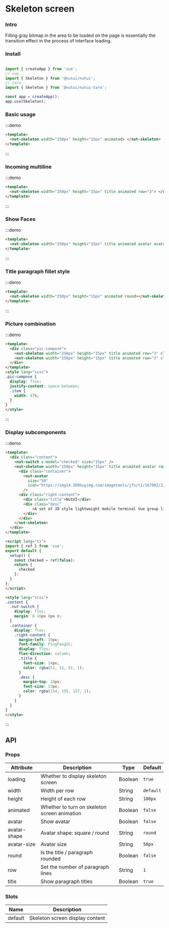 # Skeleton screen

### Intro

Filling gray bitmap in the area to be loaded on the page is essentially the transition effect in the process of interface loading.

### Install

```javascript

import { createApp } from 'vue';
// vue
import { Skeleton } from '@nutui/nutui';
// taro
import { Skeleton } from '@nutui/nutui-taro';

const app = createApp();
app.use(Skeleton);

```


### Basic usage

:::demo
```html
<template>
  <nut-skeleton width="250px" height="15px" animated> </nut-skeleton>
</template>

```
:::

### Incoming multiline

:::demo
```html
<template>
  <nut-skeleton width="250px" height="15px" title animated row="3"> </nut-skeleton>
</template>

```
:::


### Show Faces

:::demo
```html
<template>
  <nut-skeleton width="250px" height="15px" title animated avatar avatarSize="100px" row="3"> </nut-skeleton>
</template>
```
:::


### Title paragraph fillet style

:::demo
```html
<template>
  <nut-skeleton width="250px" height="15px" animated round></nut-skeleton>
</template>
```
:::

### Picture combination

:::demo
```html
<template>
  <div class="pic-compose">
    <nut-skeleton width="250px" height="15px" title animated row="3" class="item"> </nut-skeleton>
    <nut-skeleton width="250px" height="15px" title animated row="3" class="item"> </nut-skeleton>
  </div>
</template>
<style lang="scss">
.pic-compose {
  display: flex;
  justify-content: space-between;
  .item {
    width: 47%;
  }
}
</style>
```
:::


### Display subcomponents

:::demo
```html
<template>
  <div class="content">
    <nut-switch v-model="checked" size="15px" />
    <nut-skeleton width="250px" height="15px" title animated avatar row="3" :loading="!checked">
      <div class="container">
        <nut-avatar
          size="50"
          icon="https://img14.360buyimg.com/imagetools/jfs/t1/167902/2/8762/791358/603742d7E9b4275e3/e09d8f9a8bf4c0ef.png"
        />
      <div class="right-content">
        <div class="title">NutUI</div>
        <div class="desc"
            >A set of JD style lightweight mobile terminal Vue group library provides rich basic components and business components to help developers quickly build mobile applications.
        </div>
      </div>
    </nut-skeleton>
  </div>
</template>

<script lang="ts">
import { ref } from 'vue';
export default {
  setup() {
    const checked = ref(false);
    return {
      checked
    };
  }
};
</script>

<style lang="scss">
.content {
  .nut-switch {
    display: flex;
    margin: 0 16px 8px 0;
  }
  .container {
    display: flex;
    .right-content {
      margin-left: 19px;
      font-family: PingFangSC;
      display: flex;
      flex-direction: column;
      .title {
        font-size: 14px;
        color: rgba(51, 51, 51, 1);
      }
      .desc {
        margin-top: 10px;
        font-size: 13px;
        color: rgba(154, 155, 157, 1);
      }
    }
  }
}
</style>

```
:::




## API
### Props

| Attribute | Description | Type   | Default |
|------------|-------------------------------------------------|---------|----------|
| loading    | Whether to display skeleton screen                                    | Boolean | `true`    | 
| width       | Width per row                                        | String  | `default` |
| height      | Height of each row                                        | String  | `100px`   |
| animated    | Whether to turn on skeleton screen animation            | Boolean  | `false`  |
| avatar      | Show avatar                      | Boolean | `false`   |
| avatar-shape      | Avatar shape: square / round                       | String | `round`   |
| avatar-size       | Avatar size                                   | String | `50px`    |
| round  |         Is the title / paragraph rounded                       | Boolean | `false`  |
| row    | Set the number of paragraph lines                                           | String | `1`       |
| title  |           Show paragraph titles                              | Boolean | `true`   |


### Slots

| Name          | Description        |
|---------|---------------|
| default | Skeleton screen display content  |


